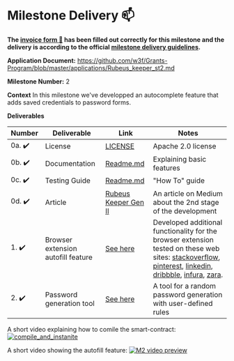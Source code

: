 # Milestone Delivery :mailbox:

**The [invoice form :pencil:](https://docs.google.com/forms/d/e/1FAIpQLSfmNYaoCgrxyhzgoKQ0ynQvnNRoTmgApz9NrMp-hd8mhIiO0A/viewform) has been filled out correctly for this milestone and the delivery is according to the official [milestone delivery guidelines](https://github.com/w3f/Grants-Program/blob/master/docs/Support%20Docs/milestone-deliverables-guidelines.md).**  

**Application Document:** https://github.com/w3f/Grants-Program/blob/master/applications/Rubeus_keeper_st2.md

**Milestone Number:** 2

**Context**
In this milestone we've developped an autocomplete feature that adds saved credentials to password forms.

**Deliverables**

| Number | Deliverable | Link | Notes |
| ------------- | ------------- | ------------- |------------- |
| 0a. :heavy_check_mark: | License | [LICENSE](https://github.com/bsn-si/rubeus-smartcontract/blob/main/LICENSE) | Apache 2.0 license |
| 0b. :heavy_check_mark: | Documentation | [Readme.md](https://github.com/bsn-si/rubeus-smartcontract/blob/main/README.md) | Explaining basic features |
| 0c. :heavy_check_mark: | Testing Guide | [Readme.md](https://github.com/bsn-si/rubeus-smartcontract/blob/main/README.md#how-to) | "How To" guide |
| 0d. :heavy_check_mark: | Article | [Rubeus Keeper Gen II](https://medium.com/@bela-supernova/rubeus-keeper-genii-cf9539884f30) | An article on Medium about the 2nd stage of the development |
| 1. :heavy_check_mark: | Browser extension autofill feature | [See here](https://github.com/bsn-si/rubeus-client/blob/main/src/content-script/ui.ts#L41) | Developed additional functionality for the browser extension tested on these web sites: [stackoverflow](https://stackoverflow.com/), [pinterest](https://www.pinterest.com/), [linkedin](https://www.linkedin.com/), [dribbble](https://dribbble.com/), [infura](https://www.infura.io/), [zara](https://www.zara.com/). | 
| 2. :heavy_check_mark: | Password generation tool | [See here](https://github.com/bsn-si/rubeus-client/blob/main/src/content-script/ui.ts#L93) | A tool for a random password generation with user-defined rules | 


A short video explaining how to comile the smart-contract:
[![compile_and_instanite](https://user-images.githubusercontent.com/98888366/199804377-519b1651-f2ef-4d3b-b1be-cf9dd634b4c4.png)](https://media.bsn.si/rubeus/compile_and_instantiate_contract.mp4)

A short video showing the autofill feature:
[![M2 video preview](https://user-images.githubusercontent.com/98888366/223716583-24d796c3-6fb7-4faa-bd26-08034e5570f0.png)](https://media.bsn.si/rubeus/passwords.mp4)

